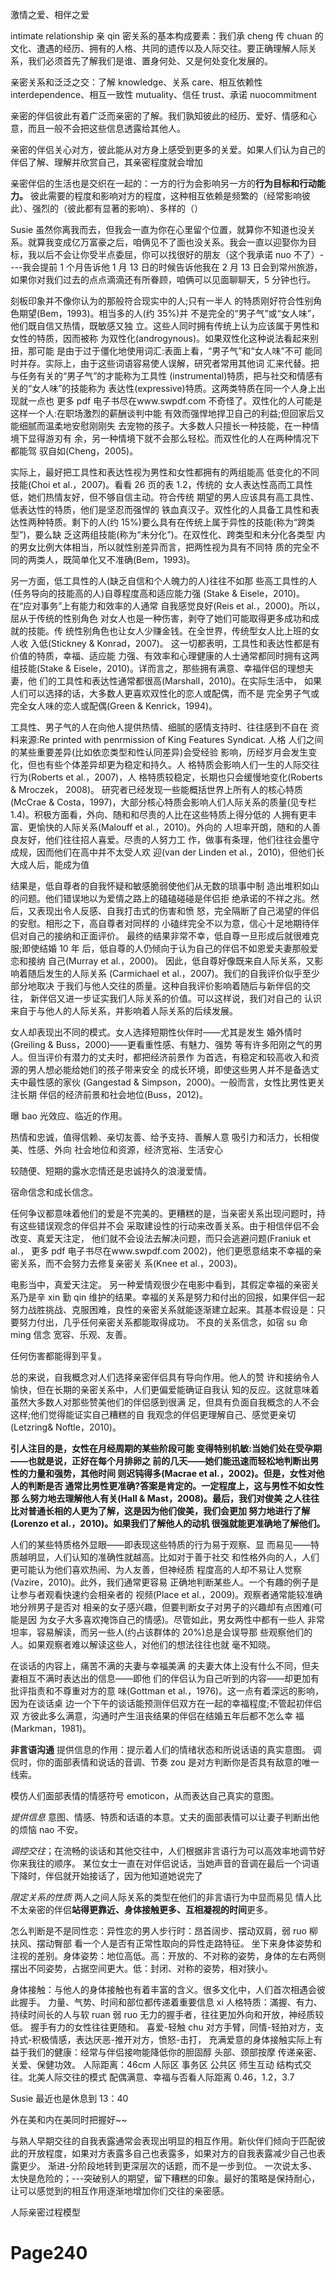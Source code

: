 激情之爱、相伴之爱

intimate relationship 亲 qin 密关系的基本构成要素：我们承 cheng 传 chuan 的文化、遭遇的经历、拥有的人格、共同的遗传以及人际交往。要正确理解人际关系，我们必须首先了解我们是谁、置身何处、又是何处变化发展的。

亲密关系和泛泛之交：了解 knowledge、关系 care、相互依赖性 interdependence、相互一致性 mutuality、信任 trust、承诺 nuocommitment

亲密的伴侣彼此有着广泛而亲密的了解。我们孰知彼此的经历、爱好、情感和心意，而且一般不会把这些信息透露给其他人。

亲密的伴侣关心对方，彼此能从对方身上感受到更多的关爱。如果人们认为自己的伴侣了解、理解并欣赏自己，其亲密程度就会增加

亲密伴侣的生活也是交织在一起的：一方的行为会影响另一方的**行为目标和行动能力。** 彼此需要的程度和影响对方的程度，这种相互依赖是频繁的（经常影响彼此）、强烈的（彼此都有显著的影响）、多样的（）

Susie 虽然你离我而去，但我会一直为你在心里留个位置，就算你不知道也没关系。就算我变成亿万富豪之后，咱俩见不了面也没关系。我会一直以迎娶你为目标，我以后不会让你受半点委屈，你可以找很好的朋友（这个我承诺 nuo 不了）----我会提前 1 个月告诉他 1 月 13 日的时候告诉他我在 2 月 13 日会到常州旅游，如果你对我们过去的点点滴滴还有所眷顾，咱俩可以见面聊聊天，5 分钟也行。

刻板印象并不像你认为的那般符合现实中的人;只有一半人 的特质刚好符合性别角色期望(Bem，1993)。相当多的人(约 35%)并 不是完全的“男子气”或“女人味”，他们既自信又热情，既敏感又独 立。这些人同时拥有传统上认为应该属于男性和女性的特质，因而被称 为双性化(androgynous)。如果双性化这种说法看起来别扭，那可能 是由于过于僵化地使用词汇:表面上看，“男子气”和“女人味”不可 能同时并存。实际上，由于这些词语容易使人误解，研究者常用其他词 汇来代替。把与任务有关的“男子气”的才能称为工具性 (instrumental)特质，把与社交和情感有关的“女人味”的技能称为 表达性(expressive)特质。这两类特质在同一个人身上出现就一点也
更多 pdf 电子书尽在www.swpdf.com
不奇怪了。双性化的人可能是这样一个人:在职场激烈的薪酬谈判中能 有效而强悍地捍卫自己的利益;但回家后又能细腻而温柔地安慰刚刚失 去宠物的孩子。大多数人只擅长一种技能，在一种情境下显得游刃有 余，另一种情境下就不会那么轻松。而双性化的人在两种情况下都能驾 驭自如(Cheng，2005)。

实际上，最好把工具性和表达性视为男性和女性都拥有的两组能高 低变化的不同技能(Choi et al.，2007)。看看 26 页的表 1.2，传统的 女人表达性高而工具性低，她们热情友好，但不够自信主动。符合传统 期望的男人应该具有高工具性、低表达性的特质，他们是坚忍而强悍的 铁血真汉子。双性化的人具备工具性和表达性两种特质。剩下的人(约 15%)要么具有在传统上属于异性的技能(称为“跨类型”)，要么缺 乏这两组技能(称为“未分化”)。在双性化、跨类型和未分化各类型 内的男女比例大体相当，所以就性别差异而言，把两性视为具有不同特 质的完全不同的两类人，既简单化又不准确(Bem，1993)。

另一方面，低工具性的人(缺乏自信和个人魄力的人)往往不如那 些高工具性的人(任务导向的技能高的人)自尊程度高和适应能力强 (Stake & Eisele，2010)。在“应对事务”上有能力和效率的人通常 自我感觉良好(Reis et al.，2000)。所以，屈从于传统的性别角色 对女人也是一种伤害，剥夺了她们可能取得更多成功和成就的技能。传 统性别角色也让女人少赚金钱。在全世界，传统型女人比上班的女人收 入低(Stickney & Konrad，2007)。
这一切都表明，工具性和表达性都是有价值的特质，幸福、适应能 力强、有效率和心理健康的人士通常都同时拥有这两组技能(Stake & Eisele，2010)。详而言之，那些拥有满意、幸福伴侣的理想夫妻，他 们的工具性和表达性通常都很高(Marshall，2010)。在实际生活中， 如果人们可以选择的话，大多数人更喜欢双性化的恋人或配偶，而不是 完全男子气或完全女人味的恋人或配偶(Green & Kenrick，1994)。

工具性、男子气的人在向他人提供热情、细腻的感情支持时、往往感到不自在 资料来源:Re printed with penrmission of King Features Syndicat.
人格
人们之间的某些重要差异(比如依恋类型和性认同差异)会受经验 影响，历经岁月会发生变化，但也有些个体差异却更为稳定和持久。人 格特质会影响人们一生的人际交往行为(Roberts et al.，2007)，人 格特质较稳定，长期也只会缓慢地变化(Roberts & Mroczek， 2008)。
研究者已经发现一些能概括世界上所有人的核心特质(McCrae & Costa，1997)，大部分核心特质会影响人们人际关系的质量(见专栏 1.4)。积极方面看，外向、随和和尽责的人比在这些特质上得分低的 人拥有更丰富、更愉快的人际关系(Malouff et al.，2010)。外向的 人坦率开朗，随和的人善良友好，他们往往招人喜爱。尽责的人努力工 作，做事有条理，他们往往会墨守成规，因而他们在高中并不太受人欢 迎(van der Linden et al.，2010)，但他们长大成人后，能成为值

结果是，低自尊者的自我怀疑和敏感脆弱使他们从无数的琐事中制 造出堆积如山的问题。他们错误地以为爱情之路上的磕磕碰碰是伴侣拒 绝承诺的不祥之兆。然后，又表现出令人反感、自我打击式的伤害和愤 怒，完全隔断了自己渴望的伴侣的安慰。相形之下，高自尊者对同样的 小磕绊完全不以为意，信心十足地期待伴侣对自己的接纳和正面评价。 最终的结果非常不幸，低自尊一旦形成后就很难克服;即使结婚 10 年 后，低自尊的人仍倾向于认为自己的伴侣不如恩爱夫妻那般爱恋和接纳 自己(Murray et al.，2000)。
因此，低自尊好像既来自人际关系，又影响着随后发生的人际关系 (Carmichael et al.，2007)。我们的自我评价似乎至少部分地取决 于我们与他人交往的质量。这种自我评价影响着随后与新伴侣的交往， 新伴侣又进一步证实我们人际关系的价值。可以这样说，我们对自己的 认识来自于与他人的人际关系，并影响着人际关系的后续发展。

女人却表现出不同的模式。女人选择短期性伙伴时——尤其是发生 婚外情时(Greiling & Buss，2000)——更看重性感、有魅力、强势 等有许多阳刚之气的男人。但当评价有潜力的丈夫时，都把经济前景作 为首选，有稳定和较高收入和资源的男人想必能给她们的孩子带来安全 的成长环境，即使这些男人并不是备选丈夫中最性感的家伙 (Gangestad & Simpson，2000)。一般而言，女性比男性更关注长期 伴侣的经济前景和社会地位(Buss，2012)。

曝 bao 光效应、临近的作用。

热情和忠诚，值得信赖、亲切友善、给予支持、善解人意
吸引力和活力，长相俊美、性感、外向
社会地位和资源，经济宽裕、生活安心

较随便、短期的露水恋情还是忠诚持久的浪漫爱情。

宿命信念和成长信念。

任何争议都意味着他们的爱是不完美的。更糟糕的是，当亲密关系出现问题时，持有这些错误观念的伴侣并不会 采取建设性的行动来改善关系。由于相信伴侣不会改变、真爱天注定， 他们就不会设法去解决问题，而只会逃避问题(Franiuk et al.，
更多 pdf 电子书尽在www.swpdf.com 2002)，他们更愿意结束不幸福的亲密关系，而不会努力去修复亲密关 系(Knee et al.，2003)。

电影当中，真爱天注定。 另一种爱情观很少在电影中看到，其假定幸福的亲密关系乃是辛 xin 勤 qin 维护的结果。幸福的关系是努力和付出的回报，如果伴侣一起努力战胜挑战、克服困难，良性的亲密关系就能逐渐建立起来。其基本假设是：只要努力付出，几乎任何亲密关系都能取得成功。 不良的关系信念，如宿 su 命 ming 信念 宽容、乐观、友善。

任何伤害都能得到平复。

总的来说，自我概念对人们选择亲密伴侣具有导向作用。他人的赞 许和接纳令人愉快，但在长期的亲密关系中，人们更偏爱能确证自我认 知的反应。这就意味着虽然大多数人对那些赞美他们的伴侣感到很满 足，但具有负面自我概念的人不会这样;他们觉得能证实自己糟糕的自 我观念的伴侣更理解自己、感觉更亲切(Letzring& Noftle，2010)。

**引人注目的是，女性在月经周期的某些阶段可能 变得特别机敏:当她们处在受孕期——也就是说，正好在每个月排卵之 前的几天——她们能迅速而轻松地判断出男性的力量和强势，其他时间 则迟钝得多(Macrae et al.，2002)。但是，女性对他人的判断是否 通常比男性更准确?答案是肯定的。一定程度上，这与男性不如女性那 么努力地去理解他人有关(Hall & Mast，2008)。最后，我们对俊美 之人往往比对普通长相的人更为了解，这是因为他们俊美，我们会更加 努力地进行了解(Lorenzo et al.，2010)。如果我们了解他人的动机 很强就能更准确地了解他们。**

人们的某些特质格外显眼——即表现这些特质的行为易于观察、显 而易见——特质越明显，人们认知的准确性就越高。比如对于善于社交 和性格外向的人，人们更可能认为他们喜欢热闹、为人友善，但神经质 程度高的人却不易让人觉察(Vazire，2010)。此外，我们通常更容易 正确地判断某些人。一个有趣的例子是让参与者观看快速约会相亲者的 视频(Place et al.，2009)。观察者通常能较准确地分辨男子是否对 相亲的女子感兴趣，但要判断女子对男子的兴趣却有点困难(可能是因 为女子大多喜欢掩饰自己的情感)。尽管如此，男女两性中都有一些人 非常坦率，容易解读，而另一些人(约占该群体的 20%)总是会误导那 些观察他们的人。如果观察者难以解读这些人，对他们的想法往往也就 毫不知晓。

在谈话的内容上，痛苦不满的夫妻与幸福美满 的夫妻大体上没有什么不同，但夫妻相互不满时表达出的信息——即他 们的伴侣认为自己听到的内容——却更加有批评指责和不尊重对方的意 味(Gottman et al.，1976)。这一点有着深远的影响，因为在谈话桌 边一个下午的谈话能预测伴侣双方在一起的幸福程度;不管起初伴侣双 方彼此多么满意，沟通时产生沮丧结果的伴侣在结婚五年后都不怎么幸 福(Markman，1981)。

**非言语沟通** 提供信息的作用：提示着人们的情绪状态和所说话语的真实意图。
调侃时，你的面部表情和说话的音调、节奏 zou 是对方判断你是否具有敌意的唯一线索。

模仿人们面部表情的情感符号 emoticon，从而表达自己真实的意图。

_提供信息_ 意图、情感、特质和话语的本意。丈夫的面部表情可以让妻子判断出他的烦恼 nao 不安。

_调控交往_；在流畅的谈话和其他交往中，人们根据非言语行为可以高效率地调节好你来我往的顺序。 某位女士一直在对伴侣说话，当她声音的音调在最后一个词语下降时，伴侣就开始接话了，因为他知道她说完了

_限定关系的性质_ 两人之间人际关系的类型在他们的非言语行为中显而易见 情人比不太亲密的伴侣**站得更靠近、身体接触更多、互相凝视的时间**更多。

怎么判断是不是同性恋：异性恋的男人步行时：昂首阔步、摆动双肩，弱 ruo 柳扶风、摆动臀部 看一个人是否有正常性取向的异性走路特征。 坐下来身体姿势和注视的差别。身体姿势：地位高低。高：开放的、不对称的姿势，身体的左右两侧摆出不同姿势，占据空间更大。低：封闭、对称的姿势，相对狭小。

身体接触：与他人的身体接触也有着丰富的含义。很多文化中，人们首次相遇会彼此握手。 力量、气势、时间和部位都传递着重要信息 xi 人格特质：滿握、有力、持续时间长的人与软 ruan 弱 ruo 无力的握手者，往往更加外向和开放，神经质较低。 握手有力的女性往往更随和。 喜爱-轻触 chu 对方手臂，同情-轻拍对方，支持式-积极情感，表达厌恶-推开对方，愤怒-击打， 充满爱意的身体接触实际上有益于我们的健康：经常与伴侣接吻能降低你的胆固醇 头部、颈部按摩 传递亲密、关爱、保健功效。 人际距离：46cm 人际区 事务区 公共区 师生互动 结构式交往。北美人际交往的模式 配偶满意、幸福与否看人际距离 0.46，1.2，3.7

Susie 最近也是休息到 13：40

外在美和内在美同时把握好~~

与熟人早期交往的自我表露通常会表现出明显的相互作用。新伙伴们倾向于匹配彼此的开放程度，如果对方表露多自己也表露多，如果对方的自我表露减少自己也表露更少。 渐进-分阶段地转到更深层次的话题，而不是一步到位。 一次说太多、太快是危险的；---突破别人的期望，留下糟糕的印象。最好的策略是保持耐心，让可以感觉到的相互作用逐渐地增加你们交往的亲密感。

人际亲密过程模型

# Page240
